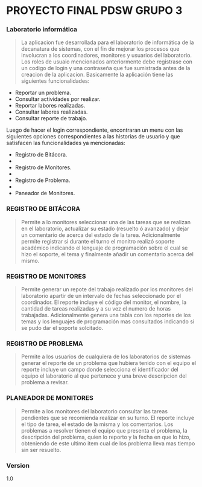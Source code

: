# PROYECTO FINAL PDSW GRUPO 3 
### Laboratorio informática 

>La aplicacion fue desarrollada para el laboratorio de informática de la decanatura de
>sistemas, con el fin de mejorar los procesos que involucran a los coordinadores,
>monitores y usuarios del laboratorio. Los roles de usuaio mencionados anteriormente debe registrase con un codigo de login y una contraseña que fue sumistrada antes de la creacion de la aplicacion.
>Basicamente la aplicación tiene las siguientes funcionalidades:

  - Reportar un problema.
  - Consultar actividades por realizar.
  - Reportar labores realizadas.
  - Consultar labores realizadas.
  - Consultar reporte de trabajo.
  


Luego de hacer el login correspondiente, encontraran un menu con las siguientes opciones correspondientes a las historias de usuario y que satisfacen las funcionalidades ya mencionadas:


  - Registro de Bitácora.
  - 
  - Registro de Monitores.
  - 
  - Registro de Problema.
  - 
  - Paneador de Monitores.

### REGISTRO DE BITÁCORA

> Permite a lo monitores seleccionar una de las tareas que se realizan en el laboratorio,
> actualizar su estado (resuelto ó avanzado) y dejar un comentario de acerca del estado de
> la tarea. Adicionalmente permite registrar si durante el turno el monitro realizó soporte académico indicando el lenguaje de programación sobre el cual se hizo el soporte, el tema y finalmente añadir un comentario acerca del mismo.

### REGISTRO DE MONITORES

> Permite generar un repote del trabajo realizado por los monitores del laboratorio apartir 
> de un intervalo de fechas seleccionado por el coordinador. El reporte incluye el código
> del monitor, el nombre, la cantidad de tareas realizadas y a su vez el numero de horas
> trabajadas. Adicionalmente genera una tabla con los reportes de los temas y los lenguajes
> de programación mas consultados indicando si se pudo dar el soporte solcitado.

### REGISTRO DE PROBLEMA

>Permite a los usuarios de cualquiera de los laboratorios de sistemas
>generar el reporte de un problema que hubiera tenido con el equipo
>el reporte incluye un campo donde selecciona el identificador del equipo 
>el laboratorio al que pertenece y una breve descripcion del problema a revisar. 

### PLANEADOR DE MONITORES

> Permite a los monitores del laboratorio consultar las tareas pendientes que se recomienda
> realizar en su turno. El reporte incluye el tipo de tarea, el estado de la misma y los
> comentarios. Los problemas a resolver tienen el equipo que presenta el problema, la
> descripción del problema, quien lo reporto y la fecha en que lo hizo, obteniendo de este
> ultimo item cual de los problema lleva mas tiempo sin ser resuelto.


### Version
1.0

